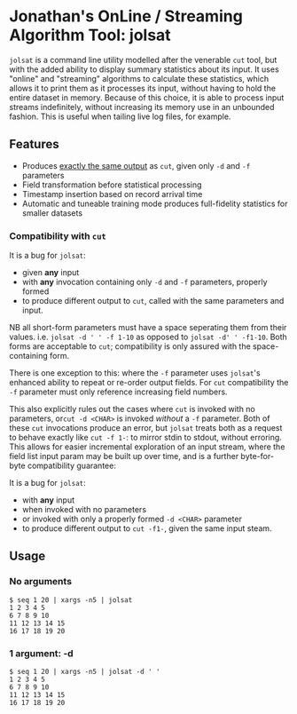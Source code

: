 # Jonathan's OnLine / Streaming Algorithm Tool: jolsat

`jolsat` is a command line utility modelled after the venerable `cut` tool, but with the added ability to display summary statistics about its input. It uses "online" and "streaming" algorithms to calculate these statistics, which allows it to print them as it processes its input, without having to hold the entire dataset in memory. Because of this choice, it is able to process input streams indefinitely, without increasing its memory use in an unbounded fashion. This is useful when tailing live log files, for example.

## Features

- Produces [exactly the same output](#compatibility-with-cut) as `cut`, given only `-d` and `-f` parameters
- Field transformation before statistical processing
- Timestamp insertion based on record arrival time
- Automatic and tuneable training mode produces full-fidelity statistics for smaller datasets

### Compatibility with `cut`

It is a bug for `jolsat`:

- given **any** input
- with **any** invocation containing only `-d` and `-f` parameters, properly formed
- to produce different output to `cut`, called with the same parameters and input.

NB all short-form parameters must have a space seperating them from their values. i.e. `jolsat -d ' ' -f 1-10` as opposed to `jolsat -d' ' -f1-10`. Both forms are acceptable to `cut`; compatibility is only assured with the space-containing form.

There is one exception to this: where the `-f` parameter uses `jolsat`'s enhanced ability to repeat or re-order output fields. For `cut` compatibility the `-f` parameter must only reference increasing field numbers.

This also explicitly rules out the cases where `cut` is invoked with no parameters, or`cut -d <CHAR>` is invoked *without* a `-f` parameter. Both of these `cut` invocations produce an error, but `jolsat` treats both as a request to behave exactly like `cut -f 1-`: to mirror stdin to stdout, without erroring. This allows for easier incremental exploration of an input stream, where the field list input param may be built up over time, and is a further byte-for-byte compatibility guarantee:

It is a bug for `jolsat`:

- with **any** input
- when invoked with no parameters
- or invoked with only a properly formed `-d <CHAR>` parameter
- to produce different output to `cut -f1-`, given the same input steam.

## Usage

### No arguments

```
$ seq 1 20 | xargs -n5 | jolsat
1 2 3 4 5
6 7 8 9 10
11 12 13 14 15
16 17 18 19 20
```

### 1 argument: -d

```
$ seq 1 20 | xargs -n5 | jolsat -d ' '
1 2 3 4 5
6 7 8 9 10
11 12 13 14 15
16 17 18 19 20
```
